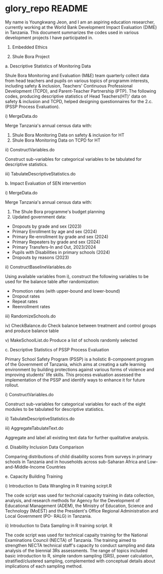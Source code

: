 # glory_repo README
My name is Youngkwang Jeon, and I am an aspiring education researcher, currently working at the World Bank Development Impact Evaluation (DIME) in Tanzania.
This document summarizes the codes used in various development projects I have participated in.

1. Embedded Ethics 



2. Shule Bora Project

a. Descriptive Statistics of Monitoring Data

Shule Bora Monitoring and Evaluation (M&E) team quarterly collect data from head teachers and pupils on various topics of programm interests, including safety & inclusion, Teachers' Continuous Professional Development (TCPD), and Parent-Teacher Partnership (PTP). The following codes, producing descriptive statistics of Head Teachers(HT)' data on safety & inclusion and TCPD, helped designing questionnaires for the 2.c. (PSSP Process Evaluation).

i) MergeData.do

Merge Tanzania's annual census data with:
1) Shule Bora Monitoring Data on safety & inclusion for HT
2) Shule Bora Monitoring Data on TCPD for HT

ii) ConstructVariables.do

Construct sub-variables for categorical variables to be tabulated for descriptive statistics.

iii) TabulateDescriptiveStatistics.do

b. Impact Evaluation of SEN intervention

i) MergeData.do

Merge Tanzania's annual census data with: 
1) The Shule Bora programme's budget planning
2) Updated government data:
- Dropouts by grade and sex (2023)
- Primary Enrollment by age and sex (2024)
- Primary Re-enrollment by grade and sex (2024)
- Primary Repeaters by grade and sex (2024)
- Primary Transfers-In and Out, 2023/2024
- Pupils with Disabilities in primary schools (2024)
- Dropouts by reasons (2023)

ii) ConstructBaselineVariables.do

Using available variables from i), construct the following variables to be used for the balance table after randomization:
- Promotion rates (with upper-bound and lower-bound)
- Dropout rates
- Repeat rates
- Reenrollment rates

iii) RandomizeSchools.do

iv) CheckBalance.do
Check balance between treatment and control groups and produce balance table

v) MakeSchoolList.do
Produce a list of schools randomly selected
	

c. Descriptive Statistics of PSSP Process Evaluation

Primary School Safety Program (PSSP) is a holistic 8-component program of the Government of Tanzania, which aims at creating a safe learning environment by building protections against various forms of violence and improving students' life skills. This process evaluation assessed the implementation of the PSSP and identify ways to enhance it for future rollout.

i) ConstructVariables.do

Construct sub-variables for categorical variables for each of the eight modules to   be tabulated for descriptive statistics.
  
ii) TabulateDescriptiveStatistics.do

iii) AggregateTabulateText.do

Aggregate and label all existing text data for further qualitative analysis.


d. Disability Inclusion Data Comparison



Comparing distributions of child disability scores from surveys in primary schools in Tanzania and in households across sub-Saharan Africa and Low-and-Middle-Income Countries




e. Capacity Building Training

i) Introduction to Data Wrangling in R training scirpt.R

The code script was used for techcnial capacity training in data collection, analysis, and research methods for Agency for the Development of Educational     Management (ADEM), the Ministry of Education, Science and Technology (MoEST) and the President's Office Regional Administration and Local Government (PO-     RALG) in Tanzania. 

ii) Introduction to Data Sampling in R training script. R

The code script was used for technical capaity training for the National Examinations Council (NECTA) of Tanzania. The training aimed to strengthen NECTA     technical staff's capacity to conduct sampling and data analysis of the biennial 3Rs assessments. The range of topics included basic introduction to R,       simple random sampling (SRS), power calculation, stratified/clustered sampling, complemented with conceptual details about implications of each sampling      method. 
  

